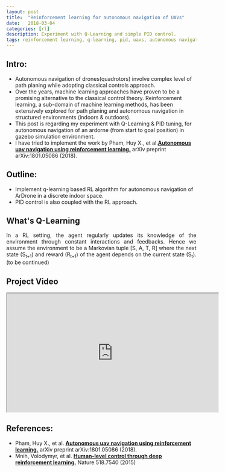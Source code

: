 ```yaml
---
layout: post
title:  "Reinforcement learning for autonomous navigation of UAVs"
date:   2018-03-04
categories: [rl]
description: Experiment with Q-Learning and simple PID control.
tags: reinforcement learning, q-learning, pid, uavs, autonomous navigation
---
```

## Intro:
<p style="text-align:justify">
<ul>
<li> Autonomous navigation of drones(quadrotors) involve complex level of path planing while adopting classical controls approach.</li>
<li> Over the years, machine learning approaches have proven to be a promising alternative to the classical control theory. Reinforcement learning, a sub-domain of machine learning methods, has been extensively explored for path planing and autonomous navigation in structured environments (indoors & outdoors).</li>
<li> This post is regarding my experiment with Q-Learning & PID tuning, for autonomous navigation of an ardorne (from start to goal position) in gazebo simulation environment.</li>
<li> I have tried to implement the work by Pham, Huy X., et al.<b><a href="https://arxiv.org/abs/1801.05086" class="md-link">Autonomous uav navigation using reinforcement learning.</a></b> arXiv preprint arXiv:1801.05086 (2018).</li>
</ul>
</p>

## Outline:
<p style="text-align:justify">
<ul>
<li> Implement q-learning based RL algorithm for autonomous navigation of ArDrone in a discrete indoor space.</li>
<li> PID control is also coupled with the RL approach.</li>
</ul>
</p>

## What's Q-Learning
<p style="text-align:justify">In a RL setting, the agent regularly updates its knowledge of the environment through constant interactions and feedbacks. Hence we assume the environment to be a Markovian tuple [S, A, T, R] where the next state (S<sub>t+1</sub>) and reward (R<sub>t+1</sub>) of the agent depends on the current state (S<sub>t</sub>). (to be continued)</p>

## Project Video

<iframe width="560" height="315" align="center" src="https://www.youtube.com/embed/SDqPfhUeoCo" frameborder="1" allow="accelerometer; autoplay; encrypted-media" allowfullscreen></iframe>

## References:
<p style="text-align:justify">
<ul>
<li> Pham, Huy X., et al. <b><a href="https://arxiv.org/abs/1801.05086">Autonomous uav navigation using reinforcement learning.</a></b> arXiv preprint arXiv:1801.05086 (2018).</li>
<li> Mnih, Volodymyr, et al. <a href="https://storage.googleapis.com/deepmind-media/dqn/DQNNaturePaper.pdf"><b>Human-level control through deep reinforcement learning.</b></a> Nature 518.7540 (2015)</li>
</ul>
</p>
